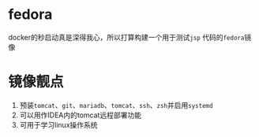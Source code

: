 # fedora
docker的秒启动真是深得我心，所以打算构建一个用于测试` jsp ` 代码的` fedora `镜像

# 镜像靓点
1. 预装` tomcat `、` git `、` mariadb `、` tomcat `、` ssh `、` zsh `并启用` systemd `
2. 可以用作IDEA内的tomcat远程部署功能
3. 可用于学习linux操作系统
